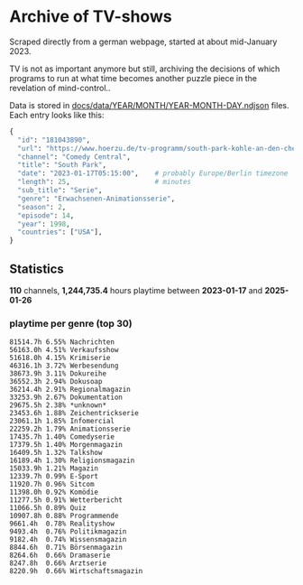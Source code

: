 # Archive of TV-shows

Scraped directly from a german webpage, started at about mid-January 2023.

TV is not as important anymore but still, archiving the decisions of which programs to run at what time
becomes another puzzle piece in the revelation of mind-control.. 

Data is stored in [docs/data/YEAR/MONTH/YEAR-MONTH-DAY.ndjson](docs/data/) files. 
Each entry looks like this:

```python
{
  "id": "181043890", 
  "url": "https://www.hoerzu.de/tv-programm/south-park-kohle-an-den-chefkoch/bid_181043890/", 
  "channel": "Comedy Central", 
  "title": "South Park", 
  "date": "2023-01-17T05:15:00",    # probably Europe/Berlin timezone 
  "length": 25,                     # minutes 
  "sub_title": "Serie", 
  "genre": "Erwachsenen-Animationsserie", 
  "season": 2, 
  "episode": 14, 
  "year": 1998, 
  "countries": ["USA"],
}
```

## Statistics

**110** channels, **1,244,735.4** hours playtime between **2023-01-17** and **2025-01-26**


### playtime per genre (top 30)

    81514.7h 6.55% Nachrichten
    56163.0h 4.51% Verkaufsshow
    51618.0h 4.15% Krimiserie
    46316.1h 3.72% Werbesendung
    38673.9h 3.11% Dokureihe
    36552.3h 2.94% Dokusoap
    36214.4h 2.91% Regionalmagazin
    33253.9h 2.67% Dokumentation
    29675.5h 2.38% *unknown*
    23453.6h 1.88% Zeichentrickserie
    23061.1h 1.85% Infomercial
    22259.2h 1.79% Animationsserie
    17435.7h 1.40% Comedyserie
    17379.5h 1.40% Morgenmagazin
    16409.5h 1.32% Talkshow
    16189.4h 1.30% Religionsmagazin
    15033.9h 1.21% Magazin
    12339.7h 0.99% E-Sport
    11920.7h 0.96% Sitcom
    11398.0h 0.92% Komödie
    11277.5h 0.91% Wetterbericht
    11066.5h 0.89% Quiz
    10907.8h 0.88% Programmende
    9661.4h  0.78% Realityshow
    9493.4h  0.76% Politikmagazin
    9182.4h  0.74% Wissensmagazin
    8844.6h  0.71% Börsenmagazin
    8264.6h  0.66% Dramaserie
    8247.8h  0.66% Arztserie
    8220.9h  0.66% Wirtschaftsmagazin
